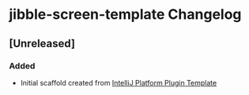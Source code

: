 <!-- Keep a Changelog guide -> https://keepachangelog.com -->

# jibble-screen-template Changelog

## [Unreleased]
### Added
- Initial scaffold created from [IntelliJ Platform Plugin Template](https://github.com/JetBrains/intellij-platform-plugin-template)
